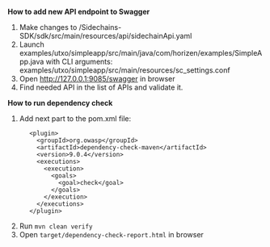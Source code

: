 **How to add new API endpoint to Swagger**
1. Make changes to /Sidechains-SDK/sdk/src/main/resources/api/sidechainApi.yaml
2. Launch examples/utxo/simpleapp/src/main/java/com/horizen/examples/SimpleApp.java 
with CLI arguments: examples/utxo/simpleapp/src/main/resources/sc_settings.conf
3. Open http://127.0.0.1:9085/swagger in browser
4. Find needed API in the list of APIs and validate it.

**How to run dependency check**
1. Add next part to the pom.xml file:
```
      <plugin>
        <groupId>org.owasp</groupId>
        <artifactId>dependency-check-maven</artifactId>
        <version>9.0.4</version>
        <executions>
          <execution>
            <goals>
              <goal>check</goal>
            </goals>
          </execution>
        </executions>
      </plugin>
```
2. Run `mvn clean verify`
3. Open `target/dependency-check-report.html` in browser